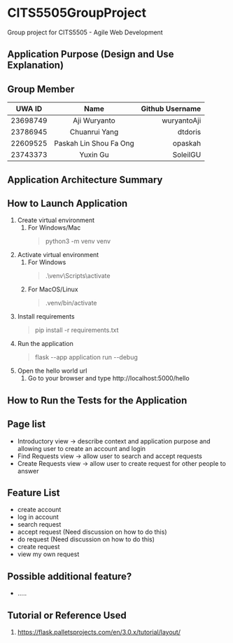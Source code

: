 # CITS5505GroupProject
Group project for CITS5505 - Agile Web Development

## Application Purpose (Design and Use Explanation)

## Group Member
| UWA ID       |        Name            | Github Username |
|--------------|:----------------------:|----------------:|
|   23698749   |     Aji Wuryanto       |   wuryantoAji   |
|   23786945   |     Chuanrui Yang      |     dtdoris     |
|   22609525   | Paskah Lin Shou Fa Ong |     opaskah     |
|   23743373   |       Yuxin Gu         |    SoleilGU     |

## Application Architecture Summary


## How to Launch Application
1. Create virtual environment
    1. For Windows/Mac
        >   python3 -m venv venv
2. Activate virtual environment
    1. For Windows
        >   .\venv\Scripts\activate
    2. For MacOS/Linux
        >   .venv/bin/activate
3. Install requirements
    >   pip install -r requirements.txt
4. Run the application 
    >   flask --app application run --debug
5. Open the hello world url
    1. Go to your browser and type http://localhost:5000/hello
## How to Run the Tests for the Application


## Page list
- Introductory view -> describe context and application purpose and allowing user to create an account and login
- Find Requests view -> allow user to search and accept requests
- Create Requests view -> allow user to create request for other people to answer

## Feature List
- create account
- log in account
- search request
- accept request (Need discussion on how to do this)
- do request (Need discussion on how to do this)
- create request
- view my own request

## Possible additional feature?
- .....

## Tutorial or Reference Used
1. https://flask.palletsprojects.com/en/3.0.x/tutorial/layout/
